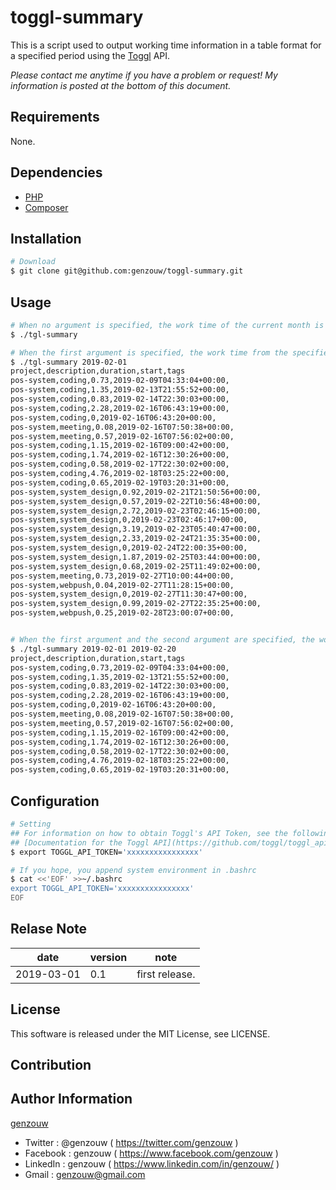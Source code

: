 # toggl-summary

This is a script used to output working time information in a table format for a specified period using the [Toggl](https://toggl.com) API.

*Please contact me anytime if you have a problem or request! My information is posted at the bottom of this document.*

## Requirements

None.

## Dependencies

* [PHP](http://php.net/)
* [Composer](https://getcomposer.org/)


## Installation

```bash
# Download
$ git clone git@github.com:genzouw/toggl-summary.git
```

## Usage

```bash
# When no argument is specified, the work time of the current month is output.
$ ./tgl-summary

# When the first argument is specified, the work time from the specified date to the end of the current month is output.
$ ./tgl-summary 2019-02-01
project,description,duration,start,tags
pos-system,coding,0.73,2019-02-09T04:33:04+00:00,
pos-system,coding,1.35,2019-02-13T21:55:52+00:00,
pos-system,coding,0.83,2019-02-14T22:30:03+00:00,
pos-system,coding,2.28,2019-02-16T06:43:19+00:00,
pos-system,coding,0,2019-02-16T06:43:20+00:00,
pos-system,meeting,0.08,2019-02-16T07:50:38+00:00,
pos-system,meeting,0.57,2019-02-16T07:56:02+00:00,
pos-system,coding,1.15,2019-02-16T09:00:42+00:00,
pos-system,coding,1.74,2019-02-16T12:30:26+00:00,
pos-system,coding,0.58,2019-02-17T22:30:02+00:00,
pos-system,coding,4.76,2019-02-18T03:25:22+00:00,
pos-system,coding,0.65,2019-02-19T03:20:31+00:00,
pos-system,system_design,0.92,2019-02-21T21:50:56+00:00,
pos-system,system_design,0.57,2019-02-22T10:56:48+00:00,
pos-system,system_design,2.72,2019-02-23T02:46:15+00:00,
pos-system,system_design,0,2019-02-23T02:46:17+00:00,
pos-system,system_design,3.19,2019-02-23T05:40:47+00:00,
pos-system,system_design,2.33,2019-02-24T21:35:35+00:00,
pos-system,system_design,0,2019-02-24T22:00:35+00:00,
pos-system,system_design,1.87,2019-02-25T03:44:00+00:00,
pos-system,system_design,0.68,2019-02-25T11:49:02+00:00,
pos-system,meeting,0.73,2019-02-27T10:00:44+00:00,
pos-system,webpush,0.04,2019-02-27T11:28:15+00:00,
pos-system,system_design,0,2019-02-27T11:30:47+00:00,
pos-system,system_design,0.99,2019-02-27T22:35:25+00:00,
pos-system,webpush,0.25,2019-02-28T23:00:07+00:00,


# When the first argument and the second argument are specified, the work time from the day of the first argument to the day of the second argument is output.
$ ./tgl-summary 2019-02-01 2019-02-20
project,description,duration,start,tags
pos-system,coding,0.73,2019-02-09T04:33:04+00:00,
pos-system,coding,1.35,2019-02-13T21:55:52+00:00,
pos-system,coding,0.83,2019-02-14T22:30:03+00:00,
pos-system,coding,2.28,2019-02-16T06:43:19+00:00,
pos-system,coding,0,2019-02-16T06:43:20+00:00,
pos-system,meeting,0.08,2019-02-16T07:50:38+00:00,
pos-system,meeting,0.57,2019-02-16T07:56:02+00:00,
pos-system,coding,1.15,2019-02-16T09:00:42+00:00,
pos-system,coding,1.74,2019-02-16T12:30:26+00:00,
pos-system,coding,0.58,2019-02-17T22:30:02+00:00,
pos-system,coding,4.76,2019-02-18T03:25:22+00:00,
pos-system,coding,0.65,2019-02-19T03:20:31+00:00,
```



## Configuration

```bash
# Setting
## For information on how to obtain Toggl's API Token, see the following page.
## [Documentation for the Toggl API](https://github.com/toggl/toggl_api_docs#api-token)
$ export TOGGL_API_TOKEN='xxxxxxxxxxxxxxxx'

# If you hope, you append system environment in .bashrc
$ cat <<'EOF' >>~/.bashrc
export TOGGL_API_TOKEN='xxxxxxxxxxxxxxxx'
EOF
```


## Relase Note

| date       | version | note           |
| ---        | ---     | ---            |
| 2019-03-01 | 0.1     | first release. |


## License

This software is released under the MIT License, see LICENSE.


## Contribution


## Author Information

[genzouw](https://genzouw.com)

* Twitter   : @genzouw ( https://twitter.com/genzouw )
* Facebook  : genzouw ( https://www.facebook.com/genzouw )
* LinkedIn  : genzouw ( https://www.linkedin.com/in/genzouw/ )
* Gmail     : genzouw@gmail.com
